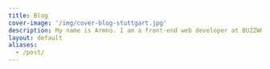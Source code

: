 ```yaml
---
title: Blog
cover-image: '/img/cover-blog-stuttgart.jpg'
description: My name is Armno. I am a front-end web developer at BUZZWOO! Asia.
layout: default
aliases:
  - /post/
---
```

